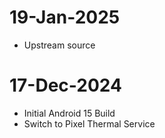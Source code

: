 # 19-Jan-2025
- Upstream source

# 17-Dec-2024
- Initial Android 15 Build
- Switch to Pixel Thermal Service
